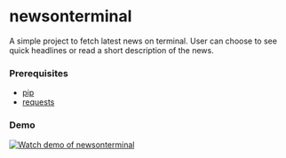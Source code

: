 # newsonterminal
A simple project to fetch latest news on terminal. User can choose to see quick headlines or read a short description of the news.

### Prerequisites

* [pip](https://pip.pypa.io/en/stable/installing/)
* [requests](http://docs.python-requests.org/en/v2.5.3/user/install/)

### Demo
[![Watch demo of newsonterminal](https://img.youtube.com/vi/cKFO6pQlhE4/0.jpg)](https://www.youtube.com/watch?v=cKFO6pQlhE4)

